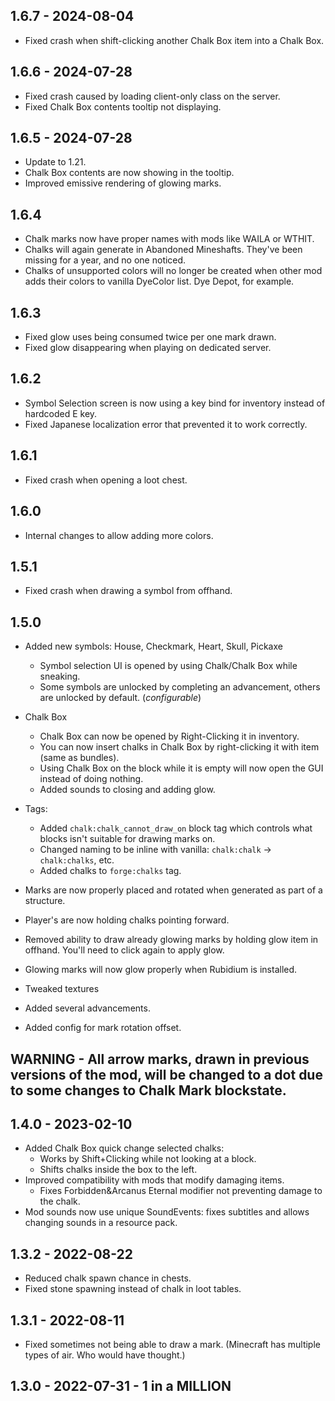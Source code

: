 ## 1.6.7 - 2024-08-04
- Fixed crash when shift-clicking another Chalk Box item into a Chalk Box. 

## 1.6.6 - 2024-07-28
- Fixed crash caused by loading client-only class on the server.
- Fixed Chalk Box contents tooltip not displaying. 

## 1.6.5 - 2024-07-28
- Update to 1.21. 
- Chalk Box contents are now showing in the tooltip.
- Improved emissive rendering of glowing marks. 

## 1.6.4
- Chalk marks now have proper names with mods like WAILA or WTHIT.
- Chalks will again generate in Abandoned Mineshafts. They've been missing for a year, and no one noticed.
- Chalks of unsupported colors will no longer be created when other mod adds their colors to vanilla DyeColor list. Dye Depot, for example.

## 1.6.3
- Fixed glow uses being consumed twice per one mark drawn.
- Fixed glow disappearing when playing on dedicated server. 

## 1.6.2
- Symbol Selection screen is now using a key bind for inventory instead of hardcoded E key.
- Fixed Japanese localization error that prevented it to work correctly.

## 1.6.1
- Fixed crash when opening a loot chest. 

## 1.6.0
- Internal changes to allow adding more colors.

## 1.5.1
- Fixed crash when drawing a symbol from offhand. 

## 1.5.0
- Added new symbols: House, Checkmark, Heart, Skull, Pickaxe
  - Symbol selection UI is opened by using Chalk/Chalk Box while sneaking. 
  - Some symbols are unlocked by completing an advancement, others are unlocked by default. (_configurable_)

- Chalk Box
  - Chalk Box can now be opened by Right-Clicking it in inventory.
  - You can now insert chalks in Chalk Box by right-clicking it with item (same as bundles).
  - Using Chalk Box on the block while it is empty will now open the GUI instead of doing nothing.
  - Added sounds to closing and adding glow.

- Tags:
  - Added `chalk:chalk_cannot_draw_on` block tag which controls what blocks isn't suitable for drawing marks on.
  - Changed naming to be inline with vanilla: `chalk:chalk` -> `chalk:chalks`, etc.
  - Added chalks to `forge:chalks` tag.

- Marks are now properly placed and rotated when generated as part of a structure.
- Player's are now holding chalks pointing forward.
- Removed ability to draw already glowing marks by holding glow item in offhand. You'll need to click again to apply glow. 
- Glowing marks will now glow properly when Rubidium is installed.

- Tweaked textures
- Added several advancements.
- Added config for mark rotation offset.

## WARNING - All arrow marks, drawn in previous versions of the mod, will be changed to a dot due to some changes to Chalk Mark blockstate. 

## 1.4.0 - 2023-02-10

- Added Chalk Box quick change selected chalks: 
  - Works by Shift+Clicking while not looking at a block.
  - Shifts chalks inside the box to the left.
- Improved compatibility with mods that modify damaging items.
  - Fixes Forbidden&Arcanus Eternal modifier not preventing damage to the chalk.
- Mod sounds now use unique SoundEvents: fixes subtitles and allows changing sounds in a resource pack.

## 1.3.2 - 2022-08-22

- Reduced chalk spawn chance in chests.
- Fixed stone spawning instead of chalk in loot tables.

## 1.3.1 - 2022-08-11

- Fixed sometimes not being able to draw a mark. (Minecraft has multiple types of air. Who would have thought.)

## 1.3.0 - 2022-07-31 - 1 in a MILLION
